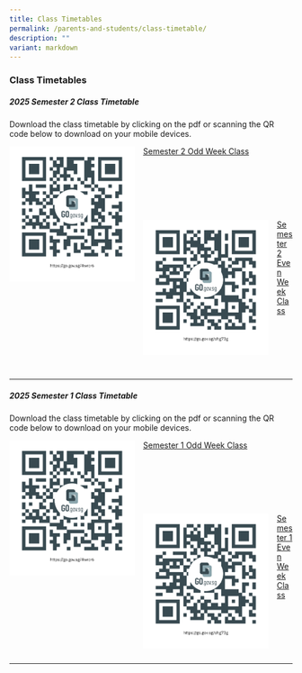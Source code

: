 ```yaml
---
title: Class Timetables
permalink: /parents-and-students/class-timetable/
description: ""
variant: markdown
---
```

### Class Timetables

##### 2025 Semester 2 Class Timetable
Download the class timetable by clicking on the pdf or scanning the QR code below to download on your mobile devices.

<img src="/images/Class%20Timetables/2025_Sem_1_Timetable_Odd_Week_Class_qrcode.png" style="width:223px;height:240px;margin-right:15px;" align="left">

[Semester 2 Odd Week Class](/files/Class%20Timetables%202025/2025_Sem_2_Timetable_Odd_Week_Class.pdf)

<br> <br> <br> <br> <br>

<img src="/images/Class%20Timetables/2025_Sem_1_Timetable_Even_Week_Class_qrcode.png" style="width:223px;height:240px;margin-right:15px;" align="left">


[Semester 2 Even Week Class](/files/Class%20Timetables%202025/2025_Sem_2_Timetable_Even_Week_Class.pdf)

<br> <br> <br> <br> <br>
<hr>


##### 2025 Semester 1 Class Timetable
Download the class timetable by clicking on the pdf or scanning the QR code below to download on your mobile devices.

<img src="/images/Class%20Timetables/2025_Sem_1_Timetable_Odd_Week_Class_qrcode.png" style="width:223px;height:240px;margin-right:15px;" align="left">

[Semester 1 Odd Week Class](/files/Class%20Timetables%202025/2025_Sem_1_Timetable_Odd_Week_Class.pdf)

<br> <br> <br> <br> <br>

<img src="/images/Class%20Timetables/2025_Sem_1_Timetable_Even_Week_Class_qrcode.png" style="width:223px;height:240px;margin-right:15px;" align="left">

[Semester 1 Even Week Class](/files/Class%20Timetables%202025/2025_Sem_1_Timetable_Even_Week_Class.pdf)

<br> <br> <br> <br> <br>
<hr>
